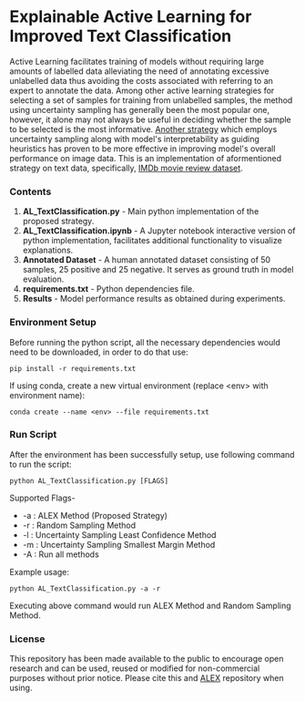 # Explainable Active Learning for Improved Text Classification
 
Active Learning facilitates training of models without requiring large amounts of labelled data alleviating the need of annotating excessive unlabelled data thus avoiding the costs associated with referring to an expert to annotate the data. Among other active learning strategies for selecting a set of samples for training from unlabelled samples, the method using uncertainty sampling has generally been the most popular one, however, it alone may not always be useful in deciding whether the sample to be selected is the most informative. [Another strategy](https://github.com/Ishani-Mondal/Explainable_Active_Learning) which employs uncertainty sampling along with model's interpretability as guiding heuristics has proven to be more effective in improving model's overall performance on image data. This is an implementation of aformentioned strategy on text data, specifically, [IMDb movie review dataset](https://ai.stanford.edu/~amaas/data/sentiment/).


### Contents
1. **AL_TextClassification.py** - Main python implementation of the proposed strategy.
2. **AL_TextClassification.ipynb** - A Jupyter notebook interactive version of python implementation, facilitates additional functionality to visualize explanations.
3. **Annotated Dataset** - A human annotated dataset consisting of 50 samples, 25 positive and 25 negative. It serves as ground truth in model evaluation.
4. **requirements.txt** - Python dependencies file.
5. **Results** - Model performance results as obtained during experiments.

### Environment Setup
Before running the python script, all the necessary dependencies would need to be downloaded, in order to do that use:

`pip install -r requirements.txt`

If using conda, create a new virtual environment (replace \<env\> with environment name):
 
`conda create --name <env> --file requirements.txt`
 
 ### Run Script
 After the environment has been successfully setup, use following command to run the script:
 
 `python AL_TextClassification.py [FLAGS]`
 
 Supported Flags-
 - -a : ALEX Method (Proposed Strategy)
 - -r : Random Sampling Method
 - -l : Uncertainty Sampling Least Confidence Method
 - -m : Uncertainty Sampling Smallest Margin Method
 - -A : Run all methods
 
 Example usage:
 
 `python AL_TextClassification.py -a -r`
 
 Executing above command would run ALEX Method and Random Sampling Method.
 
 ### License
 
 This repository has been made available to the public to encourage open research and can be used, reused or modified for non-commercial purposes without prior notice. Please cite this and [ALEX](https://github.com/Ishani-Mondal/Explainable_Active_Learning) repository when using.
